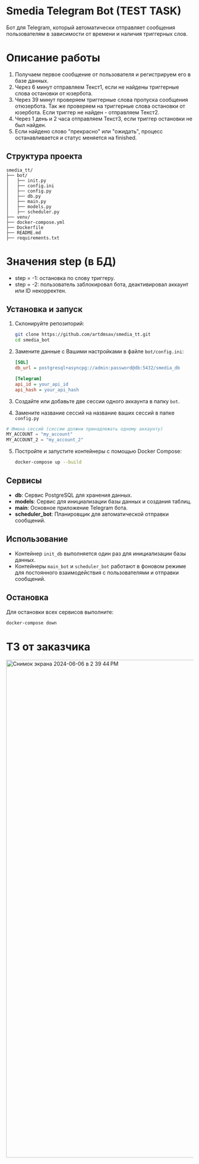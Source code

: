
# Smedia Telegram Bot (TEST TASK)

Бот для Telegram, который автоматически отправляет сообщения пользователям в зависимости от времени и наличия триггерных слов.

# Описание работы

1. Получаем первое сообщение от пользователя и регистрируем его в базе данных.
2. Через 6 минут отправляем Текст1, если не найдены триггерные слова остановки от юзербота.
3. Через 39 минут проверяем триггерные слова пропуска сообщения отюзербота. Так же проверяем на триггерные слова остановки от юзербота. Если триггер не найден - отправляем Текст2. 
4. Через 1 день и 2 часа отправляем Текст3, если триггер остановки не был найден.
5. Если найдено слово "прекрасно" или "ожидать", процесс останавливается и статус меняется на finished.


## Структура проекта

````
smedia_tt/
├── bot/
│   ├── init.py
│   ├── config.ini
│   ├── config.py
│   ├── db.py
│   ├── main.py
│   ├── models.py
│   ├── scheduler.py
├── venv/
├── docker-compose.yml
├── Dockerfile
├── README.md
├── requirements.txt
````

# Значения step (в БД)
- step = -1: остановка по слову триггеру.     
- step = -2: пользователь заблокировал бота, деактивировал аккаунт или ID некорректен.



## Установка и запуск

1. Склонируйте репозиторий:
    ```sh
    git clone https://github.com/artdmsav/smedia_tt.git
    cd smedia_bot
    ```

2. Замените данные с Вашими настройками в файле `bot/config.ini`:
    ```ini
    [SQL]
    db_url = postgresql+asyncpg://admin:password@db:5432/smedia_db

    [Telegram]
    api_id = your_api_id
    api_hash = your_api_hash
    ```
3. Создайте или добавьте две сессии одного аккаунта в папку `bot`. 
4. Замените название сессий на название ваших сессий в папке `config.py`
```python
# Имена сессий (сессии должни принадлежать одному аккаунту)
MY_ACCOUNT = "my_account"
MY_ACCOUNT_2 = "my_account_2"
```
5. Постройте и запустите контейнеры с помощью Docker Compose:
    ```sh
    docker-compose up --build
    ```

## Сервисы

- **db**: Сервис PostgreSQL для хранения данных.
- **models**: Сервис для инициализации базы данных и создания таблиц.
- **main**: Основное приложение Telegram бота.
- **scheduler_bot**: Планировщик для автоматической отправки сообщений.

## Использование

- Контейнер `init_db` выполняется один раз для инициализации базы данных.
- Контейнеры `main_bot` и `scheduler_bot` работают в фоновом режиме для постоянного взаимодействия с пользователями и отправки сообщений.

## Остановка

Для остановки всех сервисов выполните:
```sh
docker-compose down
```

# ТЗ от заказчика
<img width="1337" alt="Снимок экрана 2024-06-06 в 2 39 44 PM" src="https://github.com/ArtDmSav/smedia_tt/assets/123599254/31003a3b-9cda-4315-b875-ae5a4e1ab24d">






